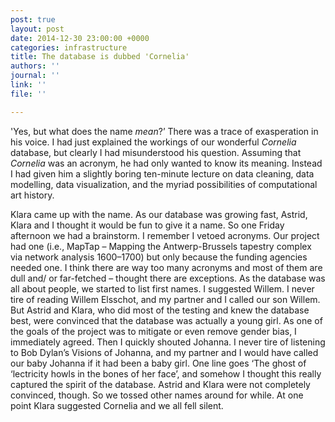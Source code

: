 ```yaml
---
post: true
layout: post
date: 2014-12-30 23:00:00 +0000
categories: infrastructure
title: The database is dubbed 'Cornelia'
authors: ''
journal: ''
link: ''
file: ''

---
```

'Yes, but what does the name _mean_?’ There was a trace of exasperation in his voice. I had just explained the workings of our wonderful _Cornelia_ database, but clearly I had misunderstood his question. Assuming that _Cornelia_ was an acronym, he had only wanted to know its meaning. Instead I had given him a slightly boring ten-minute lecture on data cleaning, data modelling, data visualization, and the myriad possibilities of computational art history.

Klara came up with the name. As our database was growing fast, Astrid, Klara and I thought it would be fun to give it a name. So one Friday afternoon we had a brainstorm. I remember I vetoed acronyms. Our project had one (i.e., MapTap – Mapping the Antwerp-Brussels tapestry complex via network analysis 1600–1700) but only because the funding agencies needed one. I think there are way too many acronyms and most of them are dull and/ or far-fetched – thought there are exceptions. As the database was all about people, we started to list first names. I suggested Willem. I never tire of reading Willem Elsschot, and my partner and I called our son Willem. But Astrid and Klara, who did most of the testing and knew the database best, were convinced that the database was actually a young girl. As one of the goals of the project was to mitigate or even remove gender bias, I immediately agreed. Then I quickly shouted Johanna. I never tire of listening to Bob Dylan’s Visions of Johanna, and my partner and I would have called our baby Johanna if it had been a baby girl. One line goes ‘The ghost of ‘lectricity howls in the bones of her face’, and somehow I thought this really captured the spirit of the database. Astrid and Klara were not completely convinced, though. So we tossed other names around for while. At one point Klara suggested Cornelia and we all fell silent.